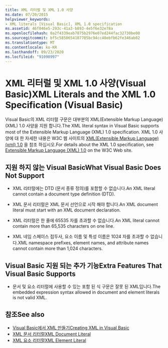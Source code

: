 ```yaml
---
title: XML 리터럴 및 XML 1.0 사양
ms.date: 07/20/2015
helpviewer_keywords:
- XML literals [Visual Basic], XML 1.0 specification
ms.assetid: 46f046e5-293c-41a3-b893-4e5f6e32e78a
ms.openlocfilehash: 0a2f4339eab7875b2976e07ed244fac32730be00
ms.sourcegitcommit: bf5c5850654187705bc94cc40ebfb62fe346ab02
ms.translationtype: MT
ms.contentlocale: ko-KR
ms.lasthandoff: 09/23/2020
ms.locfileid: "91098997"
---
```

# <a name="xml-literals-and-the-xml-10-specification-visual-basic"></a><span data-ttu-id="fac78-102">XML 리터럴 및 XML 1.0 사양(Visual Basic)</span><span class="sxs-lookup"><span data-stu-id="fac78-102">XML Literals and the XML 1.0 Specification (Visual Basic)</span></span>

<span data-ttu-id="fac78-103">Visual Basic의 XML 리터럴 구문은 대부분의 XML(Extensible Markup Language) (XML) 1.0 사양을 지원 합니다.</span><span class="sxs-lookup"><span data-stu-id="fac78-103">The XML literal syntax in Visual Basic supports most of the Extensible Markup Language (XML) 1.0 specification.</span></span> <span data-ttu-id="fac78-104">XML 1.0 사양에 대 한 자세한 내용은 W3C 웹 사이트의 [XML(Extensible Markup Language) (xml) 1.0](https://www.w3.org/TR/xml) 을 참조 하십시오.</span><span class="sxs-lookup"><span data-stu-id="fac78-104">For details about the XML 1.0 specification, see [Extensible Markup Language (XML) 1.0](https://www.w3.org/TR/xml) on the W3C Web site.</span></span>  
  
## <a name="what-visual-basic-does-not-support"></a><span data-ttu-id="fac78-105">지원 하지 않는 Visual Basic</span><span class="sxs-lookup"><span data-stu-id="fac78-105">What Visual Basic Does Not Support</span></span>  
  
- <span data-ttu-id="fac78-106">XML 리터럴에는 DTD (문서 종류 정의)를 포함할 수 없습니다.</span><span class="sxs-lookup"><span data-stu-id="fac78-106">An XML literal cannot contain a document type definition (DTD).</span></span>  
  
- <span data-ttu-id="fac78-107">XML 문서 리터럴은 XML 문서 선언으로 시작 해야 합니다.</span><span class="sxs-lookup"><span data-stu-id="fac78-107">An XML document literal must start with an XML document declaration.</span></span>  
  
- <span data-ttu-id="fac78-108">XML 리터럴은 한 줄에 65535 자를 초과할 수 없습니다.</span><span class="sxs-lookup"><span data-stu-id="fac78-108">An XML literal cannot contain more than 65,535 characters on one line.</span></span>  
  
- <span data-ttu-id="fac78-109">XML 네임 스페이스 접두사, 요소 이름 및 특성 이름은 1024 자를 초과할 수 없습니다.</span><span class="sxs-lookup"><span data-stu-id="fac78-109">XML namespace prefixes, element names, and attribute names cannot contain more than 1,024 characters.</span></span>  
  
## <a name="extra-features-that-visual-basic-supports"></a><span data-ttu-id="fac78-110">Visual Basic 지원 되는 추가 기능</span><span class="sxs-lookup"><span data-stu-id="fac78-110">Extra Features That Visual Basic Supports</span></span>  
  
- <span data-ttu-id="fac78-111">문서 및 요소 리터럴에 사용할 수 있는 포함 된 식 구문은 잘못 된 XML입니다.</span><span class="sxs-lookup"><span data-stu-id="fac78-111">The embedded expression syntax allowed in document and element literals is not valid XML.</span></span>  
  
## <a name="see-also"></a><span data-ttu-id="fac78-112">참조</span><span class="sxs-lookup"><span data-stu-id="fac78-112">See also</span></span>

- [<span data-ttu-id="fac78-113">Visual Basic에서 XML 만들기</span><span class="sxs-lookup"><span data-stu-id="fac78-113">Creating XML in Visual Basic</span></span>](creating-xml.md)
- [<span data-ttu-id="fac78-114">XML 문서 리터럴</span><span class="sxs-lookup"><span data-stu-id="fac78-114">XML Document Literal</span></span>](../../../language-reference/xml-literals/xml-document-literal.md)
- [<span data-ttu-id="fac78-115">XML 요소 리터럴</span><span class="sxs-lookup"><span data-stu-id="fac78-115">XML Element Literal</span></span>](../../../language-reference/xml-literals/xml-element-literal.md)
